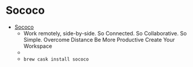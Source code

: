 # Sococo
- [Sococo](https://www.sococo.com/)
  -  Work remotely, side-by-side.  So Connected. So Collaborative. So Simple.  Overcome Distance Be More Productive Create Your Workspace
  - 
  - `brew cask install sococo`
